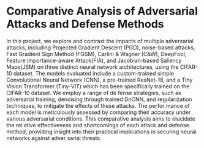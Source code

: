 # Comparative Analysis of Adversarial Attacks and Defense Methods
 In this project, we explore and contrast the impacts of multiple adversarial
 attacks, including Projected Gradient Descent (PGD), noise-based attacks, Fast
 Gradient Sign Method (FGSM), Carlini & Wagner (C&W), DeepFool, Feature
 importance-aware Attack(FIA), and Jacobian-based Saliency Maps(JSM) on three
 distinct neural network architectures, using the CIFAR-10 dataset. The models
 evaluated include a custom-trained simple Convolutional Neural Network (CNN),
 a pre-trained ResNet-18, and a Tiny Vision Transformer (Tiny-VIT) which has
 been specifically trained on the CIFAR-10 dataset. We employ a range of de
fense strategies, such as adversarial training, denoising through trained DnCNN,
 and regularization techniques, to mitigate the effects of these attacks. The perfor
mance of each model is meticulously assessed by comparing their accuracy under
 various adversarial conditions. This comparative analysis aims to elucidate the rel
ative effectiveness and shortcomings of each attack and defense method, providing
 insight into their practical implications in securing neural networks against adver
sarial threats.
